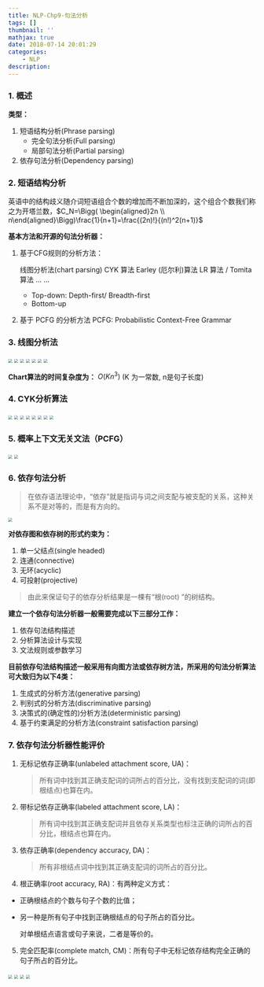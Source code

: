 ```yaml
---
title: NLP-Chp9-句法分析
tags: []
thumbnail: ''
mathjax: true
date: 2018-07-14 20:01:29
categories:
	- NLP
description:
---
```


### 1. 概述

**类型：**

1. 短语结构分析(Phrase parsing)
   - 完全句法分析(Full parsing)
   - 局部句法分析(Partial parsing)
2. 依存句法分析(Dependency parsing)

### 2. 短语结构分析

英语中的结构歧义随介词短语组合个数的增加而不断加深的，这个组合个数我们称之为开塔兰数，$C_N=\Bigg( \begin{aligned}2n \\ n\end{aligned}\Bigg)\frac{1}{n+1}=\frac{(2n)!}{(n!)^2(n+1)}$

**基本方法和开源的句法分析器：**

1. 基于CFG规则的分析方法：

   线图分析法(chart parsing) 
   CYK 算法
   Earley (厄尔利)算法
   LR 算法 / Tomita 算法 … …

   - Top-down: Depth-first/ Breadth-first
   - Bottom-up

2. 基于 PCFG 的分析方法 PCFG: Probabilistic Context-Free Grammar

### 3. 线图分析法

<img src="NLP-Chp9-句法分析/66788476.jpg" style="zoom:50%;" />

<img src="NLP-Chp9-句法分析/32594558.jpg" style="zoom:50%;" />

<img src="NLP-Chp9-句法分析/29679548.jpg" style="zoom:50%;" />

<img src="NLP-Chp9-句法分析/77759849.jpg" style="zoom:50%;" />

<img src="NLP-Chp9-句法分析/48133533.jpg" style="zoom:50%;" />

<img src="NLP-Chp9-句法分析/57488942.jpg" style="zoom:50%;" />

<img src="NLP-Chp9-句法分析/8184354.jpg" style="zoom:50%;" />

**Chart算法的时间复杂度为：**
$O(Kn^3)$ (K 为一常数, n是句子长度)

### 4. CYK分析算法

<img src="NLP-Chp9-句法分析/46208169.jpg" style="zoom:50%;" />

<img src="NLP-Chp9-句法分析/28024299.jpg" style="zoom:50%;" />



<img src="NLP-Chp9-句法分析/79891438.jpg" style="zoom:50%;" />

<img src="NLP-Chp9-句法分析/14010626.jpg" style="zoom:50%;" />

<img src="NLP-Chp9-句法分析/77743394.jpg" style="zoom:50%;" />

<img src="NLP-Chp9-句法分析/43168851.jpg" style="zoom:50%;" />

<img src="NLP-Chp9-句法分析/57532977.jpg" style="zoom:50%;" />

<img src="NLP-Chp9-句法分析/26327949.jpg" style="zoom:50%;" />

### 5. 概率上下文无关文法（PCFG）

<img src="NLP-Chp9-句法分析/71881730.jpg" style="zoom:50%;" />

<img src="NLP-Chp9-句法分析/10801535.jpg" style="zoom:50%;" />

### 6. 依存句法分析

> 在依存语法理论中，“依存”就是指词与词之间支配与被支配的关系，这种关系不是对等的，而是有方向的。

<img src="NLP-Chp9-句法分析/31324242.jpg" style="zoom:50%;" />

**对依存图和依存树的形式约束为：**

1. 单一父结点(single headed)
2. 连通(connective)
3. 无环(acyclic)
4. 可投射(projective)

> 由此来保证句子的依存分析结果是一棵有“根(root) ”的树结构。

**建立一个依存句法分析器一般需要完成以下三部分工作：**

1. 依存句法结构描述
2. 分析算法设计与实现
3. 文法规则或参数学习

**目前依存句法结构描述一般采用有向图方法或依存树方法，所采用的句法分析算法可大致归为以下4类：**

1. 生成式的分析方法(generative parsing)
2. 判别式的分析方法(discriminative parsing)
3. 决策式的(确定性的)分析方法(deterministic parsing)
4. 基于约束满足的分析方法(constraint satisfaction parsing) 

### 7. 依存句法分析器性能评价

1. 无标记依存正确率(unlabeled attachment score, UA)：

   > 所有词中找到其正确支配词的词所占的百分比，没有找到支配词的词(即根结点)也算在内。

2. 带标记依存正确率(labeled attachment score, LA)：

   > 所有词中找到其正确支配词并且依存关系类型也标注正确的词所占的百分比，根结点也算在内。

3. 依存正确率(dependency accuracy, DA)：

   > 所有非根结点词中找到其正确支配词的词所占的百分比。

4. 根正确率(root accuracy, RA)：有两种定义方式：

- 正确根结点的个数与句子个数的比值；

- 另一种是所有句子中找到正确根结点的句子所占的百分比。

  对单根结点语言或句子来说，二者是等价的。

5. 完全匹配率(complete match, CM)：所有句子中无标记依存结构完全正确的句子所占的百分比。

<img src="NLP-Chp9-句法分析/1559529.jpg" style="zoom:50%;" />

<img src="NLP-Chp9-句法分析/67633229.jpg" style="zoom:50%;" />

<img src="NLP-Chp9-句法分析/61531300.jpg" style="zoom:50%;" />

<img src="NLP-Chp9-句法分析/95529832.jpg" style="zoom:50%;" />


